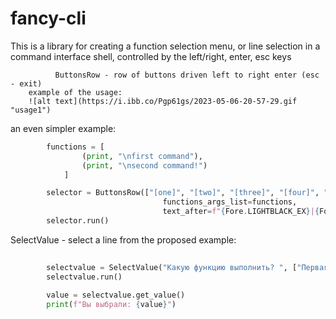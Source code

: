 # fancy-cli
This is a library for creating a function selection menu, or line selection in a command interface shell, controlled by the left/right, enter, esc keys


              ButtonsRow - row of buttons driven left to right enter (esc - exit)
        example of the usage:
        ![alt text](https://i.ibb.co/Pgp61gs/2023-05-06-20-57-29.gif "usage1")

an even simpler example:
``` python
        functions = [
                (print, "\nfirst command"),
                (print, "\nsecond command!")
            ]

        selector = ButtonsRow(["[one]", "[two]", "[three]", "[four]", "[five]", "[six]"], cursor_swap=True,
                                  functions_args_list=functions,
                                  text_after=f"{Fore.LIGHTBLACK_EX}|{Fore.RED} controls: ←, →, enter, esc")
        selector.run()
```
SelectValue - select a line from the proposed
        example:
``` python
        
        selectvalue = SelectValue("Какую функцию выполнить? ", ["Первая функция", "Действие 2", "Действие 3"], cursor_swap=True)
        selectvalue.run()
        
        value = selectvalue.get_value()
        print(f"Вы выбрали: {value}")
```
    
